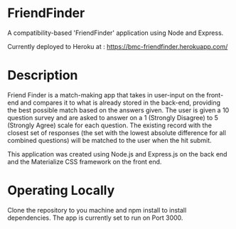 # FriendFinder

A compatibility-based 'FriendFinder' application using Node and Express.

Currently deployed to Heroku at : https://bmc-friendfinder.herokuapp.com/

# Description

Friend Finder is a match-making app that takes in user-input on the front-end and compares it to what is already stored in the back-end, providing the best possible match based on the answers given. The user is given a 10 question survey and are asked to answer on a 1 (Strongly Disagree) to 5 (Strongly Agree) scale for each question. The existing record with the closest set of responses (the set with the lowest absolute difference for all combined questions) will be matched to the user when the hit submit.

This application was created using Node.js and Express.js on the back end and the Materialize CSS framework on the front end. 

# Operating Locally

Clone the repository to you machine and npm install to install dependencies. The app is currently set to run on Port 3000.
